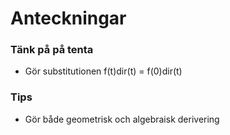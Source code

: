 # Anteckningar
### Tänk på på tenta
- Gör substitutionen f(t)dir(t) = f(0)dir(t)

### Tips
- Gör både geometrisk och algebraisk derivering